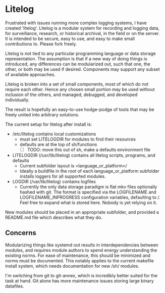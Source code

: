 Litelog
=======

Frustrated with issues running more complex logging systems, I have created 'litelog'.
Litelog is a modular system for recording and logging data, for surveillance, research, or
historical archival, in the field or on the server.  It is intended to be secure, easy to
use, and easy to make small contributions to.  Please fork freely.

Litelog is not tied to any particular programming language or data storage representation.
The assumption is that if a new way of doing things is introduced, any differences can be
modularized out, such that one, the other, or both may be used if desired.  Components
may support any subset of available approaches.

Litelog is broken into a set of small components, most of which do not require each other.
Hence any chosen small portion may be used without inclusion of the others, and
managed, debugged, and developed individually.

The result is hopefully an easy-to-use hodge-podge of tools that may be freely united into
arbitrary solutions.

The current setup for litelog after install is:
- /etc/litelog contains local customizations
  - must set LITELOGDIR for modules to find their resources
  - defaults are at the top of sh/functions
    - [ ] TODO: move this out of sh, make a defaults environment file
- LITELOGDIR (/usr/lib/litelog) contains all litelog scripts, programs, and defaults
  - Current subfolder layout is <language_or_platform>/<module>
  - Ideally a buildfile in the root of each language_or_platform subfolder installs loggers
    for all supported modules.
- LOGDIR (/var/lib/litelog) contains logfiles
  - Currently the only data storage paradigm is flat mkv files optionally hashed with git.
    The format is specified via the LOGFILENAME and LOGFILENAME_INPROGRESS configuration
    variables, defaulting to <module>/<date>_<hostname>_<compression>.<extension>
    Feel free to expand what is stored here.  Nobody is yet relying on it.

New modules should be placed in an appropriate subfolder, and provided a README.md file
which describes what they do.

Concerns
--------

Modularizing things like systemd out results in interdependencies between
modules, and requires module authors to spend energy understanding the existing
norms.  For ease of maintenance, this should be minimized and norms must be
documented.  This notably applies to the current makefile install system, which
needs documentation for new /sh/ modules.

I'm switching from git to git-annex, which is incredibly better suited for the task at
hand.  Git alone has more maintenance issues storing large binary datafiles.
